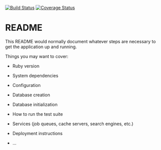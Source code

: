 [![Build Status](https://travis-ci.org/greybutton/task_manager.svg?branch=develop)](https://travis-ci.org/greybutton/task_manager)
[![Coverage Status](https://coveralls.io/repos/github/greybutton/task_manager/badge.svg?branch=develop)](https://coveralls.io/github/greybutton/task_manager?branch=develop)

# README

This README would normally document whatever steps are necessary to get the
application up and running.

Things you may want to cover:

* Ruby version

* System dependencies

* Configuration

* Database creation

* Database initialization

* How to run the test suite

* Services (job queues, cache servers, search engines, etc.)

* Deployment instructions

* ...
